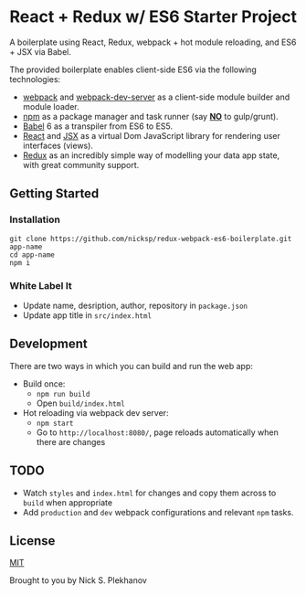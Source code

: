 # React + Redux w/ ES6 Starter Project

A boilerplate using React, Redux, webpack + hot module reloading, and ES6 + JSX via Babel.

The provided boilerplate enables client-side ES6 via the following technologies:

- [webpack](http://webpack.github.io/) and [webpack-dev-server](https://webpack.github.io/docs/webpack-dev-server.html) as a client-side module builder and module loader.
- [npm](https://www.npmjs.com/) as a package manager and task runner (say [**NO**](http://blog.keithcirkel.co.uk/why-we-should-stop-using-grunt/) to gulp/grunt).
- [Babel](http://babeljs.io/) 6 as a transpiler from ES6 to ES5.
- [React](https://facebook.github.io/react/) and [JSX](https://facebook.github.io/jsx/) as a virtual Dom JavaScript library for rendering user interfaces (views).
- [Redux](http://redux.js.org/) as an incredibly simple way of modelling your data app state, with great community support.

## Getting Started

### Installation

```
git clone https://github.com/nicksp/redux-webpack-es6-boilerplate.git app-name
cd app-name
npm i
```

### White Label It

- Update name, desription, author, repository in `package.json`
- Update app title in `src/index.html`


## Development

There are two ways in which you can build and run the web app:

* Build once:
  * `npm run build`
  * Open `build/index.html`
* Hot reloading via webpack dev server:
  * `npm start`
  * Go to `http://localhost:8080/`, page reloads automatically when there are changes

## TODO

- Watch `styles` and `index.html` for changes and copy them across to `build` when appropriate
- Add `production` and `dev` webpack configurations and relevant `npm` tasks.

## License

[MIT](http://opensource.org/licenses/MIT)

Brought to you by Nick S. Plekhanov
